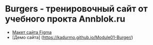 # Burgers - тренировочный сайт от учебного прокта Annblok.ru

* [Макет сайта Figma](https://www.figma.com/file/Etk4x1mDQGL2BM5OqLX16Z/Burgers-Menu-Responsive-(Copy)?node-id=0%3A99)
* [Демо сайта] (https://kadurmo.github.io/Module01-Burger/)